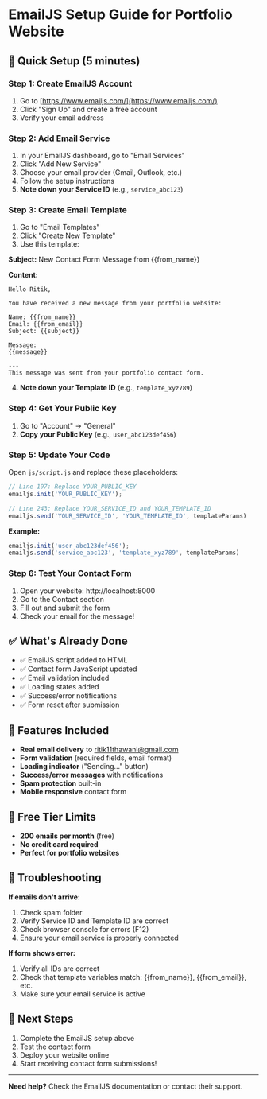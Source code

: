 # EmailJS Setup Guide for Portfolio Website

## 🚀 Quick Setup (5 minutes)

### Step 1: Create EmailJS Account
1. Go to [https://www.emailjs.com/](https://www.emailjs.com/)
2. Click "Sign Up" and create a free account
3. Verify your email address

### Step 2: Add Email Service
1. In your EmailJS dashboard, go to "Email Services"
2. Click "Add New Service"
3. Choose your email provider (Gmail, Outlook, etc.)
4. Follow the setup instructions
5. **Note down your Service ID** (e.g., `service_abc123`)

### Step 3: Create Email Template
1. Go to "Email Templates"
2. Click "Create New Template"
3. Use this template:

**Subject:** New Contact Form Message from {{from_name}}

**Content:**
```
Hello Ritik,

You have received a new message from your portfolio website:

Name: {{from_name}}
Email: {{from_email}}
Subject: {{subject}}

Message:
{{message}}

---
This message was sent from your portfolio contact form.
```

4. **Note down your Template ID** (e.g., `template_xyz789`)

### Step 4: Get Your Public Key
1. Go to "Account" → "General"
2. **Copy your Public Key** (e.g., `user_abc123def456`)

### Step 5: Update Your Code
Open `js/script.js` and replace these placeholders:

```javascript
// Line 197: Replace YOUR_PUBLIC_KEY
emailjs.init('YOUR_PUBLIC_KEY');

// Line 243: Replace YOUR_SERVICE_ID and YOUR_TEMPLATE_ID
emailjs.send('YOUR_SERVICE_ID', 'YOUR_TEMPLATE_ID', templateParams)
```

**Example:**
```javascript
emailjs.init('user_abc123def456');
emailjs.send('service_abc123', 'template_xyz789', templateParams)
```

### Step 6: Test Your Contact Form
1. Open your website: http://localhost:8000
2. Go to the Contact section
3. Fill out and submit the form
4. Check your email for the message!

## ✅ What's Already Done

- ✅ EmailJS script added to HTML
- ✅ Contact form JavaScript updated
- ✅ Email validation included
- ✅ Loading states added
- ✅ Success/error notifications
- ✅ Form reset after submission

## 🎯 Features Included

- **Real email delivery** to ritik11thawani@gmail.com
- **Form validation** (required fields, email format)
- **Loading indicator** ("Sending..." button)
- **Success/error messages** with notifications
- **Spam protection** built-in
- **Mobile responsive** contact form

## 📧 Free Tier Limits

- **200 emails per month** (free)
- **No credit card required**
- **Perfect for portfolio websites**

## 🔧 Troubleshooting

**If emails don't arrive:**
1. Check spam folder
2. Verify Service ID and Template ID are correct
3. Check browser console for errors (F12)
4. Ensure your email service is properly connected

**If form shows error:**
1. Verify all IDs are correct
2. Check that template variables match: {{from_name}}, {{from_email}}, etc.
3. Make sure your email service is active

## 🚀 Next Steps

1. Complete the EmailJS setup above
2. Test the contact form
3. Deploy your website online
4. Start receiving contact form submissions!

---

**Need help?** Check the EmailJS documentation or contact their support.
